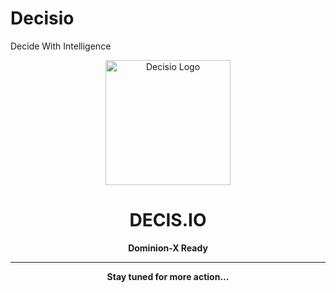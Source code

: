 # Decisio
Decide With Intelligence


<p align="center">
  <img src="https://elbitsystems-my.sharepoint.com/:i:/p/lidor_karako/EcdAk85ZZj9Nt6Zt6cKMsl4B-g2mzGTEGMTQHPjYP1GkzQ?email=Lidor.Karako%40elbitsystems.com&e=Dp0V5b" alt="Decisio Logo" width="200"/>
</p>

<h1 align="center">DECIS.IO</h1>

<p align="center">
  <strong>Dominion-X Ready</strong>
</p>

---

<p align="center">
  <strong>Stay tuned for more action...</strong>
</p>

